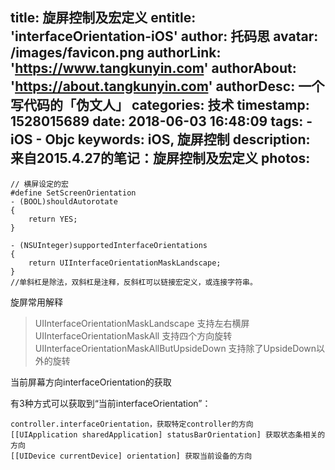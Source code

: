 title: 旋屏控制及宏定义
entitle: 'interfaceOrientation-iOS'
author: 托码思
avatar: /images/favicon.png
authorLink: 'https://www.tangkunyin.com'
authorAbout: 'https://about.tangkunyin.com'
authorDesc: 一个写代码的「伪文人」
categories: 技术
timestamp: 1528015689
date: 2018-06-03 16:48:09
tags:
    - iOS
    - Objc
keywords: iOS, 旋屏控制
description: 来自2015.4.27的笔记：旋屏控制及宏定义
photos:
---

```
// 横屏设定的宏
#define SetScreenOrientation 
- (BOOL)shouldAutorotate
{
    return YES;
}

- (NSUInteger)supportedInterfaceOrientations
{
    return UIInterfaceOrientationMaskLandscape;
}
//单斜杠是除法，双斜杠是注释，反斜杠可以链接宏定义，或连接字符串。
```

旋屏常用解释

> UIInterfaceOrientationMaskLandscape  支持左右横屏
> UIInterfaceOrientationMaskAll  支持四个方向旋转
> UIInterfaceOrientationMaskAllButUpsideDown 支持除了UpsideDown以外的旋转

当前屏幕方向interfaceOrientation的获取

有3种方式可以获取到“当前interfaceOrientation”：

```
controller.interfaceOrientation，获取特定controller的方向
[[UIApplication sharedApplication] statusBarOrientation] 获取状态条相关的方向
[[UIDevice currentDevice] orientation] 获取当前设备的方向
```




